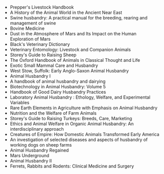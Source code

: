 <ul>

                             

 <li><a target="_blank" href="https://github.com/manjunath5496/Animal-Husbandry-Books/blob/master/anhus(1).pdf" style="text-decoration:none;">Prepper's Livestock Handbook</a></li>

 <li><a target="_blank" href="https://github.com/manjunath5496/Animal-Husbandry-Books/blob/master/anhus(2).pdf" style="text-decoration:none;">A History of the Animal World in the Ancient Near East</a></li>

<li><a target="_blank" href="https://github.com/manjunath5496/Animal-Husbandry-Books/blob/master/anhus(3).pdf" style="text-decoration:none;">Swine husbandry: A practical manual for the breeding, rearing and management of swine</a></li>
 <li><a target="_blank" href="https://github.com/manjunath5496/Animal-Husbandry-Books/blob/master/anhus(4).pdf" style="text-decoration:none;">Bovine Medicine</a></li>                              
<li><a target="_blank" href="https://github.com/manjunath5496/Animal-Husbandry-Books/blob/master/anhus(5).pdf" style="text-decoration:none;">Dust in the Atmosphere of Mars and Its Impact on the Human Exploration of Mars</a></li>
<li><a target="_blank" href="https://github.com/manjunath5496/Animal-Husbandry-Books/blob/master/anhus(6).pdf" style="text-decoration:none;">Black's Veterinary Dictionary</a></li>
 <li><a target="_blank" href="https://github.com/manjunath5496/Animal-Husbandry-Books/blob/master/anhus(7).pdf" style="text-decoration:none;">Veterinary Entomology: Livestock and Companion Animals</a></li>

 <li><a target="_blank" href="https://github.com/manjunath5496/Animal-Husbandry-Books/blob/master/anhus(8).pdf" style="text-decoration:none;">Storey's Guide to Raising Sheep</a></li>
   <li><a target="_blank" href="https://github.com/manjunath5496/Animal-Husbandry-Books/blob/master/anhus(9).pdf" style="text-decoration:none;">The Oxford Handbook of Animals in Classical Thought and Life</a></li>
  
   
 <li><a target="_blank" href="https://github.com/manjunath5496/Animal-Husbandry-Books/blob/master/anhus(10).pdf" style="text-decoration:none;">Exotic Small Mammal Care
and Husbandry</a></li>                              
<li><a target="_blank" href="https://github.com/manjunath5496/Animal-Husbandry-Books/blob/master/anhus(11).pdf" style="text-decoration:none;"> West Stow, Suffolk: Early Anglo-Saxon Animal Husbandry</a></li>
<li><a target="_blank" href="https://github.com/manjunath5496/Animal-Husbandry-Books/blob/master/anhus(12).pdf" style="text-decoration:none;">Animal Husbandry I</a></li>
<li><a target="_blank" href="https://github.com/manjunath5496/Animal-Husbandry-Books/blob/master/anhus(13).pdf" style="text-decoration:none;">A handbook of animal husbandry and dairying</a></li>

<li><a target="_blank" href="https://github.com/manjunath5496/Animal-Husbandry-Books/blob/master/anhus(14).pdf" style="text-decoration:none;">Biotechnology in Animal Husbandry: Volume 5</a></li>
                              
<li><a target="_blank" href="https://github.com/manjunath5496/Animal-Husbandry-Books/blob/master/anhus(15).pdf" style="text-decoration:none;">Handbook of Good Dairy Husbandry Practices</a></li>

<li><a target="_blank" href="https://github.com/manjunath5496/Animal-Husbandry-Books/blob/master/anhus(16).pdf" style="text-decoration:none;">Laboratory Animal Husbandry : Ethology, Welfare, and Experimental Variables</a></li>

  <li><a target="_blank" href="https://github.com/manjunath5496/Animal-Husbandry-Books/blob/master/anhus(17).pdf" style="text-decoration:none;">Rare Earth Elements in Agriculture with Emphasis on Animal Husbandry</a></li>   
  
<li><a target="_blank" href="https://github.com/manjunath5496/Animal-Husbandry-Books/blob/master/anhus(18).pdf" style="text-decoration:none;">Nutrition and the Welfare
of Farm Animals</a></li> 

  
<li><a target="_blank" href="https://github.com/manjunath5496/Animal-Husbandry-Books/blob/master/anhus(19).pdf" style="text-decoration:none;">Storey's Guide to Raising Turkeys: Breeds, Care, Marketing </a></li> 

<li><a target="_blank" href="https://github.com/manjunath5496/Animal-Husbandry-Books/blob/master/anhus(20).pdf" style="text-decoration:none;">Ethics and Animal Welfare
in Organic Animal Husbandry: An interdisciplinary approach</a></li>

<li><a target="_blank" href="https://github.com/manjunath5496/Animal-Husbandry-Books/blob/master/anhus(21).pdf" style="text-decoration:none;">Creatures of Empire: How Domestic Animals Transformed Early America</a></li>
<li><a target="_blank" href="https://github.com/manjunath5496/Animal-Husbandry-Books/blob/master/anhus(22).pdf" style="text-decoration:none;">An investigation of selected diseases and aspects of husbandry of working dogs on sheep farms</a></li> 
 <li><a target="_blank" href="https://github.com/manjunath5496/Animal-Husbandry-Books/blob/master/anhus(23).pdf" style="text-decoration:none;">Animal Husbandry Regained</a></li> 
 

   <li><a target="_blank" href="https://github.com/manjunath5496/Animal-Husbandry-Books/blob/master/anhus(24).pdf" style="text-decoration:none;">Mars Underground</a></li>


<li><a target="_blank" href="https://github.com/manjunath5496/Animal-Husbandry-Books/blob/master/anhus(25).pdf" style="text-decoration:none;">Animal Husbandry II</a></li> 

<li><a target="_blank" href="https://github.com/manjunath5496/Animal-Husbandry-Books/blob/master/anhus(26).pdf" style="text-decoration:none;">Ferrets, Rabbits and Rodents: Clinical Medicine and Surgery</a></li>
</ul>
